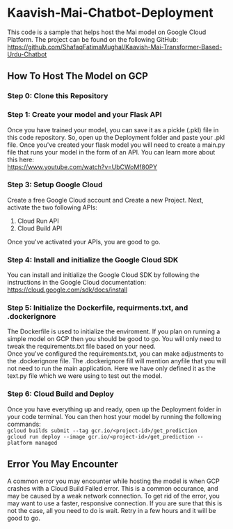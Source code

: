 # Kaavish-Mai-Chatbot-Deployment
This code is a sample that helps host the Mai model on Google Cloud Platform. The project can be found on the following GitHub: <br />
https://github.com/ShafaqFatimaMughal/Kaavish-Mai-Transformer-Based-Urdu-Chatbot

## How To Host The Model on GCP
### Step 0: Clone this Repository

### Step 1: Create your model and your Flask API
Once you have trained your model, you can save it as a pickle (.pkl) file in this code repository. So, open up the Deployment folder and paste your .pkl file. Once you've created your flask model you will need to create a main.py file that runs your model in the form of an API. You can learn more about this here: <br />
https://www.youtube.com/watch?v=UbCWoMf80PY

### Step 3: Setup Google Cloud
Create a free Google Cloud account and Create a new Project. Next, activate the two following APIs:
1) Cloud Run API
2) Cloud Build API

Once you've activated your APIs, you are good to go.

### Step 4: Install and initialize the Google Cloud SDK
You can install and initialize the Google Cloud SDK by following the instructions in the Google Cloud documentation:
https://cloud.google.com/sdk/docs/install

### Step 5: Initialize the Dockerfile, requirments.txt, and .dockerignore
The Dockerfile is used to initialize the enviroment. If you plan on running a simple model on GCP then you should be good to go. You will only need to tweak the requirements.txt file based on your need. <br />
Once you've configured the requirements.txt, you can make adjustments to the .dockerignore file. The .dockerignore fill will mention anyfile that you will not need to run the main application. Here we have only defined it as the text.py file which we were using to test out the model.

### Step 6: Cloud Build and Deploy
Once you have everything up and ready, open up the Deployment folder in your code terminal. You can then host your model by running the following commands: <br />
```gcloud builds submit --tag gcr.io/<project-id>/get_prediction``` <br />
```gcloud run deploy --image gcr.io/<project-id>/get_prediction --platform managed```

## Error You May Encounter
A common error you may encounter while hosting the model is when GCP crashes with a Cloud Build Failed error. This is a common occurance, and may be caused by a
weak network connection. To get rid of the error, you may want to use a faster, responsive connection. If you are sure that this is not the case, all you need to do is 
wait. Retry in a few hours and it will be good to go.
